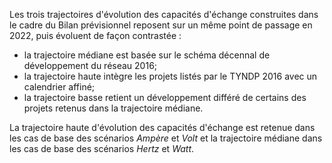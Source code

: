 Les trois trajectoires d'évolution des capacités d'échange construites dans le cadre du Bilan prévisionnel reposent sur un même point de passage en 2022, puis évoluent de façon contrastée : 

- la trajectoire médiane est basée sur le schéma décennal de développement du réseau 2016;
- la trajectoire haute intègre les projets listés par le TYNDP 2016 avec un calendrier affiné;
- la trajectoire basse retient un développement différé de certains des projets retenus dans la trajectoire médiane.


La trajectoire haute d'évolution des capacités d'échange est retenue dans les cas de base des scénarios *Ampère* et *Volt* et la trajectoire médiane dans les cas de base des scénarios *Hertz* et *Watt*.  
